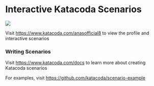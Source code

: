 # Interactive Katacoda Scenarios

[![](http://shields.katacoda.com/katacoda/anasofficial8/count.svg)](https://www.katacoda.com/anasofficial8 "Get your profile on Katacoda.com")

Visit https://www.katacoda.com/anasofficial8 to view the profile and interactive scenarios

### Writing Scenarios
Visit https://www.katacoda.com/docs to learn more about creating Katacoda scenarios

For examples, visit https://github.com/katacoda/scenario-example
